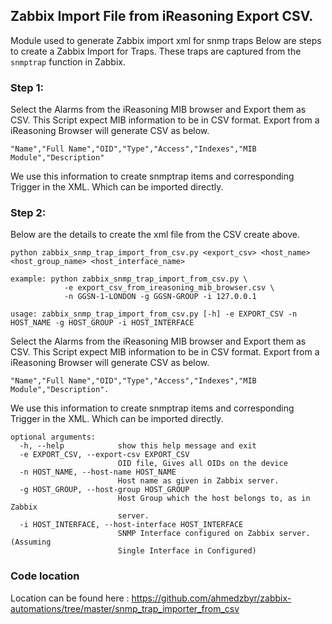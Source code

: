 ## Zabbix Import File from iReasoning Export CSV.
Module used to generate Zabbix import xml for snmp traps
Below are steps to create a Zabbix Import for Traps. 
These traps are captured from the `snmptrap` function in Zabbix.


### Step 1:
Select the Alarms from the iReasoning MIB browser and Export them as CSV. 
This Script expect MIB information to be in CSV format.
Export from a iReasoning Browser will generate CSV as below.

    "Name","Full Name","OID","Type","Access","Indexes","MIB Module","Description"

We use this information to create snmptrap items and corresponding Trigger in the XML.
Which can be imported directly.


### Step 2: 
Below are the details to create the xml file from the CSV create above.

    python zabbix_snmp_trap_import_from_csv.py <export_csv> <host_name> <host_group_name> <host_interface_name>
    
    example: python zabbix_snmp_trap_import_from_csv.py \
                -e export_csv_from_ireasoning_mib_browser.csv \ 
                -n GGSN-1-LONDON -g GGSN-GROUP -i 127.0.0.1
    
    usage: zabbix_snmp_trap_import_from_csv.py [-h] -e EXPORT_CSV -n HOST_NAME -g HOST_GROUP -i HOST_INTERFACE
    
Select the Alarms from the iReasoning MIB browser and Export them as CSV. This
Script expect MIB information to be in CSV format. Export from a iReasoning
Browser will generate CSV as below.     

    "Name","Full Name","OID","Type","Access","Indexes","MIB Module","Description".

We use this information to create snmptrap items and corresponding Trigger in the XML.
Which can be imported directly.
    
    optional arguments:
      -h, --help            show this help message and exit
      -e EXPORT_CSV, --export-csv EXPORT_CSV
                            OID file, Gives all OIDs on the device
      -n HOST_NAME, --host-name HOST_NAME
                            Host name as given in Zabbix server.
      -g HOST_GROUP, --host-group HOST_GROUP
                            Host Group which the host belongs to, as in Zabbix
                            server.
      -i HOST_INTERFACE, --host-interface HOST_INTERFACE
                            SNMP Interface configured on Zabbix server. (Assuming
                            Single Interface in Configured)


### Code location 
Location can be found here : <https://github.com/ahmedzbyr/zabbix-automations/tree/master/snmp_trap_importer_from_csv>

